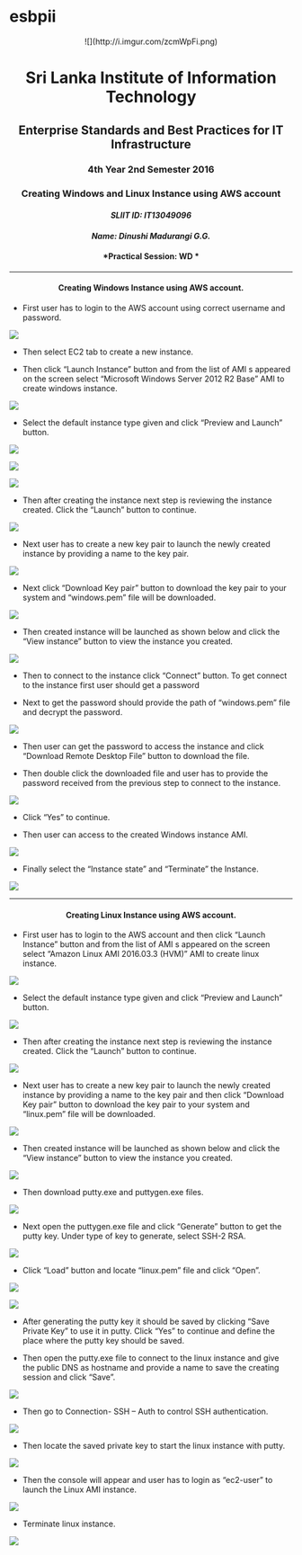 # esbpii
<center>![](http://i.imgur.com/zcmWpFi.png) </center>

# <center> Sri Lanka Institute of Information Technology </center> #

## <center>Enterprise Standards and Best Practices for IT Infrastructure </center> ##

### <center>4th Year 2nd Semester 2016 </center> ###

### <center>Creating Windows and Linux Instance using AWS account </center> ###











#### <center> *SLIIT ID: IT13049096* </center>  ####

#### <center> *Name: Dinushi Madurangi G.G.* </center>  ####

#### <center> *Practical Session: WD * </center>  ####

----------

#### <center> Creating Windows Instance using AWS account. </center>  ####

* First user has to login to the AWS account using correct username and password.

![](http://i.imgur.com/Cw6yg87.png)

* Then select EC2 tab to create a new instance.

* Then click “Launch Instance” button and from the list of AMI s appeared on the screen select “Microsoft Windows Server 2012 R2 Base” AMI to create windows instance.

![](http://i.imgur.com/g6zoCRo.png)

* Select the default instance type given and click “Preview and Launch” button.

![](http://i.imgur.com/VrtXvFJ.png)

![](http://i.imgur.com/YKF7FZi.png)

![](http://i.imgur.com/cY76oYv.png)

* Then after creating the instance next step is reviewing the instance created. Click the “Launch” button to continue.

![](http://i.imgur.com/bZ4BfJr.png)

* Next user has to create a new key pair to launch the newly created instance by providing a name to the key pair.

![](http://i.imgur.com/UPtOugF.png)

* Next click “Download Key pair” button to download the key pair to your system and “windows.pem” file will be downloaded. 

![](http://i.imgur.com/ROvm4fZ.png)

* Then created instance will be launched as shown below and click the “View instance” button to view the instance you created. 

![](http://i.imgur.com/i9e4BPZ.png)

* Then to connect to the instance click “Connect” button. To get connect to the instance first user should get a password 

* Next to get the password should provide the path of “windows.pem” file and decrypt the password. 

![](http://i.imgur.com/Pmf8ot3.png)

* Then user can get the password to access the instance and click “Download Remote Desktop File” button to download the file. 

* Then double click the downloaded file and user has to provide the password received from the previous step to connect to the instance. 

![](http://i.imgur.com/CggcWtL.png)


* Click “Yes” to continue.

* Then user can access to the created Windows instance AMI. 

![](http://i.imgur.com/5IfAAhc.png)

* Finally select the “Instance state” and “Terminate” the Instance.

![](http://i.imgur.com/Lr7kfjr.png)


----------

#### <center> Creating Linux Instance using AWS account. </center>  ####

* First user has to login to the AWS account and then click “Launch Instance” button and from the list of AMI s appeared on the screen select “Amazon Linux AMI 2016.03.3 (HVM)” AMI to create linux instance. 

![](http://i.imgur.com/hps8di9.png)

* Select the default instance type given and click “Preview and Launch” button. 

![](http://i.imgur.com/qZQFgmk.png)

* Then after creating the instance next step is reviewing the instance created. Click the “Launch” button to continue. 

![](http://i.imgur.com/CpBAPcz.png)

* Next user has to create a new key pair to launch the newly created instance by providing a name to the key pair and then click “Download Key pair” button to download the key pair to your system and “linux.pem” file will be downloaded. 

![](http://i.imgur.com/EQk2jk4.png)

* Then created instance will be launched as shown below and click the “View instance” button to view the instance you created. 

![](http://i.imgur.com/RuwupoJ.png)

* Then download putty.exe and puttygen.exe files. 

![](http://i.imgur.com/DyupktV.png)

* Next open the puttygen.exe file and click “Generate” button to get the putty key. Under type of key to generate, select SSH-2 RSA. 

![](http://i.imgur.com/330xxuu.png)

* Click “Load” button and locate “linux.pem” file and click “Open”. 

![](http://i.imgur.com/lGb3KvE.png)

![](http://i.imgur.com/DRmfiW5.png)

* After generating the putty key it should be saved by clicking “Save Private Key” to use it in putty. Click “Yes” to continue and define the place where the putty key should be saved. 

* Then open the putty.exe file to connect to the linux instance and give the public DNS as hostname and provide a name to save the creating session and click “Save”. 

![](http://i.imgur.com/VAigHdU.png)

* Then go to Connection- SSH – Auth to control SSH authentication.

![](http://i.imgur.com/sH0fKqB.png)

* Then locate the saved private key to start the linux instance with putty.

![](http://i.imgur.com/htjWEiw.png)

* Then the console will appear and user has to login as “ec2-user” to launch the Linux AMI instance.

![](http://i.imgur.com/Xho2aMB.png)

* Terminate linux instance.

![](http://i.imgur.com/sJyAlzb.png)
